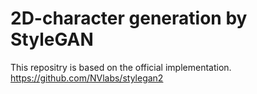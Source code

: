 # 2D-character generation by StyleGAN 
This repositry is based on the official implementation. https://github.com/NVlabs/stylegan2
